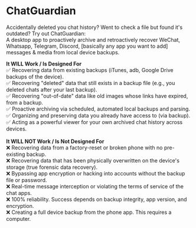 # ChatGuardian
Accidentally deleted you chat history? Went to check a file but found it's outdated? Try out ChatGuardian: <br>
A desktop app to proactively archive and retroactively recover WeChat, Whatsapp, Telegram, Discord, [basically any app you want to add] messages &amp; media from local device backups. <br>

**It WILL Work / Is Designed For** <br>
✅ Recovering data from existing backups (iTunes, adb, Google Drive backups of the device).	<br>
✅ Recovering "deleted" data that still exists in a backup file (e.g., you deleted chats after your last backup).	<br>
✅ Recovering "out-of-date" data like old images whose links have expired, from a backup.	<br>
✅ Proactive archiving via scheduled, automated local backups and parsing.	<br>
✅ Organizing and preserving data you already have access to (via backup).	<br>
✅ Acting as a powerful viewer for your own archived chat history across devices.	<br><br>
**It WILL NOT Work / Is Not Designed For** <br>
❌ Recovering data from a factory-reset or broken phone with no pre-existing backup. <br>
❌ Recovering data that has been physically overwritten on the device's storage (true forensic data recovery). <br>
❌ Bypassing app encryption or hacking into accounts without the backup file or password. <br>
❌ Real-time message interception or violating the terms of service of the chat apps. <br>
❌ 100% reliability. Success depends on backup integrity, app version, and encryption. <br>
❌ Creating a full device backup from the phone app. This requires a computer. <br>

